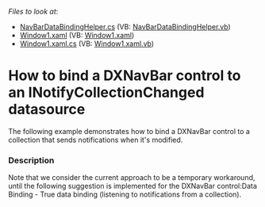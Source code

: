 <!-- default file list -->
*Files to look at*:

* [NavBarDataBindingHelper.cs](./CS/NavBarDataBindingHelper.cs) (VB: [NavBarDataBindingHelper.vb](./VB/NavBarDataBindingHelper.vb))
* [Window1.xaml](./CS/Window1.xaml) (VB: [Window1.xaml](./VB/Window1.xaml))
* [Window1.xaml.cs](./CS/Window1.xaml.cs) (VB: [Window1.xaml.vb](./VB/Window1.xaml.vb))
<!-- default file list end -->
# How to bind a DXNavBar control to an INotifyCollectionChanged datasource


<p>The following example demonstrates how to bind a DXNavBar control to a collection that sends notifications when it's modified.</p>


<h3>Description</h3>

<p>Note that we consider the current approach to be a temporary workaround, until the following suggestion is implemented for the DXNavBar control:<a data-ticket="S31351">Data Binding - True data binding (listening to notifications from a collection)</a>.</p>

<br/>


